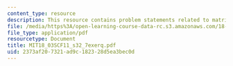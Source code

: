 ```yaml
---
content_type: resource
description: This resource contains problem statements related to matrix notation.
file: /media/https%3A/open-learning-course-data-rc.s3.amazonaws.com/18-03sc-differential-equations-fall-2011/2373af207321ad9c182328d5ea3bec0d_MIT18_03SCF11_s32_7exerq.pdf
file_type: application/pdf
resourcetype: Document
title: MIT18_03SCF11_s32_7exerq.pdf
uid: 2373af20-7321-ad9c-1823-28d5ea3bec0d
---
```

